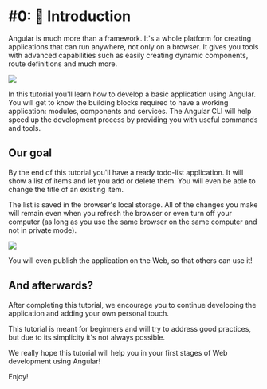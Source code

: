 # \#0: 💃 Introduction

Angular is much more than a framework. It's a whole platform for creating applications that can run anywhere, not only on a browser. It gives you tools with advanced capabilities such as easily creating dynamic components, route definitions and much more.

![](.gitbook/assets/angular.png)

In this tutorial you'll learn how to develop a basic application using Angular. You will get to know the building blocks required to have a working application: modules, components and services. The Angular CLI will help speed up the development process by providing you with useful commands and tools.

## Our goal

By the end of this tutorial you'll have a ready todo-list application. It will show a list of items and let you add or delete them. You will even be able to change the title of an existing item.

The list is saved in the browser's local storage. All of the changes you make will remain even when you refresh the browser or even turn off your computer \(as long as you use the same browser on the same computer and not in private mode\).

![](.gitbook/assets/todo-app-final%20%281%29.gif)

You will even publish the application on the Web, so that others can use it!

## And afterwards?

After completing this tutorial, we encourage you to continue developing the application and adding your own personal touch.

This tutorial is meant for beginners and will try to address good practices, but due to its simplicity it's not always possible.

We really hope this tutorial will help you in your first stages of Web development using Angular!

Enjoy!

